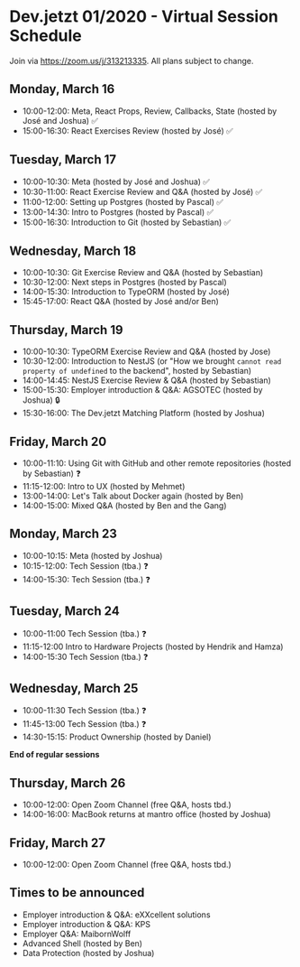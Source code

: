 # Dev.jetzt 01/2020 - Virtual Session Schedule
Join via https://zoom.us/j/313213335. All plans subject to change. 

## Monday, March 16
* 10:00-12:00: Meta, React Props, Review, Callbacks, State (hosted by José and Joshua) ✅
* 15:00-16:30: React Exercises Review (hosted by José) ✅

## Tuesday, March 17
* 10:00-10:30: Meta (hosted by José and Joshua) ✅
* 10:30-11:00: React Exercise Review and Q&A (hosted by José) ✅
* 11:00-12:00: Setting up Postgres (hosted by Pascal) ✅
* 13:00-14:30: Intro to Postgres (hosted by Pascal) ✅
* 15:00-16:30: Introduction to Git (hosted by Sebastian) ✅

## Wednesday, March 18
* 10:00-10:30: Git Exercise Review and Q&A (hosted by Sebastian)
* 10:30-12:00: Next steps in Postgres (hosted by Pascal)
* 14:00-15:30: Introduction to TypeORM (hosted by José)
* 15:45-17:00: React Q&A (hosted by José and/or Ben) 

## Thursday, March 19
* 10:00-10:30: TypeORM Exercise Review and Q&A (hosted by Jose)
* 10:30-12:00: Introduction to NestJS (or "How we brought `cannot read property of undefined` to the backend", hosted by Sebastian)
* 14:00-14:45: NestJS Exercise Review & Q&A (hosted by Sebastian)
* 15:00-15:30: Employer introduction & Q&A: AGSOTEC (hosted by Joshua) 🔒
* 15:30-16:00: The Dev.jetzt Matching Platform (hosted by Joshua)

## Friday, March 20
* 10:00-11:10: Using Git with GitHub and other remote repositories (hosted by Sebastian) ❓
* 11:15-12:00: Intro to UX (hosted by Mehmet)
* 13:00-14:00: Let's Talk about Docker again (hosted by Ben)
* 14:00-15:00: Mixed Q&A (hosted by Ben and the Gang)


## Monday, March 23
* 10:00-10:15: Meta (hosted by Joshua)
* 10:15-12:00: Tech Session (tba.) ❓
* 14:00-15:30: Tech Session (tba.) ❓

## Tuesday, March 24
* 10:00-11:00 Tech Session (tba.) ❓
* 11:15-12:00 Intro to Hardware Projects (hosted by Hendrik and Hamza)
* 14:00-15:30 Tech Session (tba.) ❓

## Wednesday, March 25 
* 10:00-11:30 Tech Session (tba.) ❓
* 11:45-13:00 Tech Session (tba.) ❓
* 14:30-15:15: Product Ownership (hosted by Daniel)

**End of regular sessions**

## Thursday, March 26
* 10:00-12:00: Open Zoom Channel (free Q&A, hosts tbd.)
* 14:00-16:00: MacBook returns at mantro office (hosted by Joshua)

## Friday, March 27
* 10:00-12:00: Open Zoom Channel (free Q&A, hosts tbd.)

## Times to be announced
* Employer introduction & Q&A: eXXcellent solutions
* Employer introduction & Q&A: KPS
* Employer Q&A: MaibornWolff
* Advanced Shell (hosted by Ben)
* Data Protection (hosted by Joshua)
